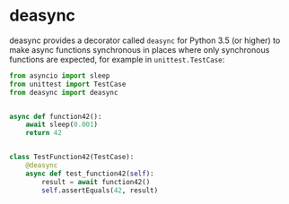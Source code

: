 # deasync

deasync provides a decorator called `deasync` for Python 3.5 (or higher) to make async functions synchronous in places where only synchronous functions are expected, for example in `unittest.TestCase`:

```python
from asyncio import sleep
from unittest import TestCase
from deasync import deasync


async def function42():
    await sleep(0.001)
    return 42


class TestFunction42(TestCase):
    @deasync
    async def test_function42(self):
        result = await function42()
        self.assertEquals(42, result)
```

